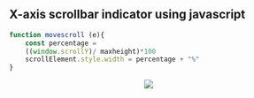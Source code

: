 ## X-axis scrollbar indicator using javascript

```js
function movescroll (e){
    const percentage =
    ((window.scrollY)/ maxheight)*100
    scrollElement.style.width = percentage + "%"
}
```
<p align="center">
    <img src="ïmg.gif">
</p>
